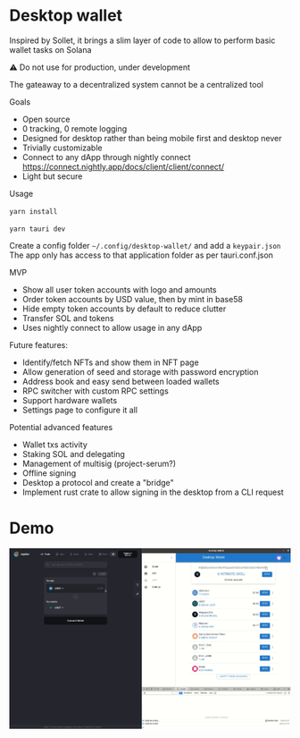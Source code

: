 # Desktop wallet

Inspired by Sollet, it brings a slim layer of code to allow to perform basic wallet tasks on Solana

:warning: Do not use for production, under development

The gateaway to a decentralized system cannot be a centralized tool

Goals
- Open source
- 0 tracking, 0 remote logging
- Designed for desktop rather than being mobile first and desktop never
- Trivially customizable
- Connect to any dApp through nightly connect https://connect.nightly.app/docs/client/client/connect/
- Light but secure

Usage

`yarn install`

`yarn tauri dev`

Create a config folder `~/.config/desktop-wallet/` and add a `keypair.json`
The app only has access to that application folder as per tauri.conf.json

MVP
- Show all user token accounts with logo and amounts
- Order token accounts by USD value, then by mint in base58
- Hide empty token accounts by default to reduce clutter
- Transfer SOL and tokens
- Uses nightly connect to allow usage in any dApp

Future features:
- Identify/fetch NFTs and show them in NFT page
- Allow generation of seed and storage with password encryption
- Address book and easy send between loaded wallets
- RPC switcher with custom RPC settings
- Support hardware wallets
- Settings page to configure it all

Potential advanced features
- Wallet txs activity
- Staking SOL and delegating
- Management of multisig (project-serum?)
- Offline signing
- Desktop a protocol and create a "bridge"
- Implement rust crate to allow signing in the desktop from a CLI request

# Demo

![Overview send tokens, connect to jup.ag and approve](misc/tauri-desktop-wallet.gif)